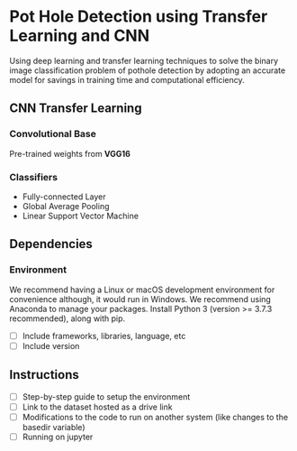 # Pot Hole Detection using Transfer Learning and CNN
Using deep learning and transfer learning techniques to solve the binary image classification problem of pothole detection by adopting an accurate model for savings in training time and computational efficiency.

## CNN Transfer Learning
### Convolutional Base
Pre-trained weights from **VGG16**

### Classifiers
  - Fully-connected Layer
  - Global Average Pooling
  - Linear Support Vector Machine

## Dependencies
### Environment
We recommend having a Linux or macOS development environment for convenience although, it would run in Windows. We recommend using Anaconda to manage your packages.
Install Python 3 (version >= 3.7.3 recommended), along with pip.

- [ ] Include frameworks, libraries, language, etc
- [ ] Include version

## Instructions
- [ ] Step-by-step guide to setup the environment
- [ ] Link to the dataset hosted as a drive link
- [ ] Modifications to the code to run on another system (like changes to the basedir variable)
- [ ] Running on jupyter
